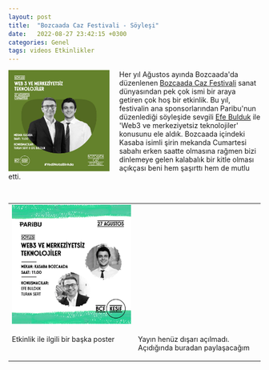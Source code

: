 ```yaml
---
layout: post
title:  "Bozcaada Caz Festivali - Söyleşi"
date:   2022-08-27 23:42:15 +0300
categories: Genel
tags: videos Etkinlikler
---
```


<img align="left" src="/assets/bozcaada-caz-poster_800.jpg" style="width:40%; padding-right:20px"> Her yıl Ağustos ayında Bozcaada'da düzenlenen [Bozcaada Caz Festivali](https://bozcaadacazfestivali.com/) sanat dünyasından pek çok ismi bir araya getiren çok hoş bir etkinlik. Bu yıl, festivalin ana sponsorlarından Paribu'nun düzenlediği söyleşide sevgili [Efe Bulduk](https://twitter.com/TheBullduck) ile 'Web3 ve merkeziyetsiz teknolojiler' konusunu ele aldık. Bozcaada içindeki Kasaba isimli şirin mekanda Cumartesi sabahı erken saatte olmasına rağmen bizi dinlemeye gelen kalabalık bir kitle olması açıkçası beni hem şaşırttı hem de mutlu etti.   

&nbsp;

<table>
<tr>
<td style="width:50%">
<img src="/assets/bcf-kesif-soylesi-poster_800.jpg">
</td>
<td style="width:50%"><iframe width="224" height="126" src="" frameborder="0" allowfullscreen></iframe>
</td>
</tr>
<tr>
<td style="width:50%; vertical-align:top">
<p>
Etkinlik ile ilgili bir başka poster
</p></td>
<td style="width:50%; vertical-align:top">
<p>Yayın henüz dışarı açılmadı. Açıdığında buradan paylaşacağım</p>
</td>
</tr>
</table>

